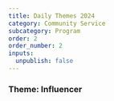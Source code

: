 ```yaml
---
title: Daily Themes 2024
category: Community Service
subcategory: Program
order: 2
order_number: 2
inputs:
  unpublish: false
---
```

### ​​​**Theme: Influencer**
